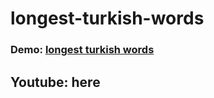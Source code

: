 # longest-turkish-words

### Demo: [longest turkish words](https://akifcan.github.io/longest-turkish-words/)

## Youtube: here

